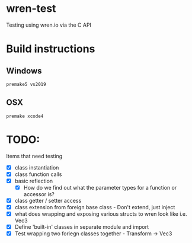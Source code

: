 # wren-test
Testing using wren.io via the C API

# Build instructions

## Windows
    premake5 vs2019

## OSX
    premake xcode4

# TODO:
Items that need testing
- [x] class instantiation
- [x] class function calls
- [x] basic reflection
    - [x] How do we find out what the parameter types for a function or accessor is?
- [x] class getter / setter access
- [x] class extension from foreign base class - Don't extend, just inject
- [x] what does wrapping and exposing various structs to wren look like i.e. Vec3
- [x] Define 'built-in' classes in separate module and import
- [x] Test wrapping two foriegn classes together - Transform -> Vec3
